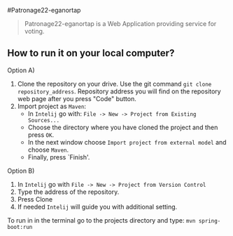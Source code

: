 #Patronage22-eganortap

> Patronage22-eganortap is a Web Application providing service for voting.



## How to run it on your local computer?
Option A)
1. Clone the repository on your drive. Use the git command `git clone repository_address`.
Repository address you will find on the repository web page after you press "Code" button.
2. Import project as `Maven`:
   * In `Intelij` go with: `File -> New -> Project from Existing Sources...`
   * Choose the directory where you have cloned the project and then press `OK`.
   * In the next window choose `Import project from external model` and choose `Maven`.
   * Finally, press `Finish'. 

Option B)
1. In `Intelij` go with `File -> New -> Project from Version Control`
2. Type the address of the repository.
3. Press Clone
4. If needed `Intelij` will guide you with additional setting.

To run in in the terminal go to the projects directory and type: `mvn spring-boot:run`
 




